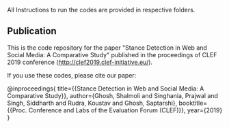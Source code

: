 All Instructions to run the codes are provided in respective folders.

## Publication

This is the code repository for the paper "Stance Detection in Web and Social Media:  A Comparative Study" published in the proceedings of CLEF 2019 conference (http://clef2019.clef-initiative.eu/).

If you use these codes, please cite our paper:

@inproceedings{
title={{Stance Detection in Web and Social Media:  A Comparative Study}},
author={Ghosh, Shalmoli and Singhania, Prajwal and  Singh, Siddharth and  Rudra, Koustav and Ghosh, Saptarshi},
booktitle={{Proc. Conference and Labs of the Evaluation Forum (CLEF)}},
year={2019}
}
